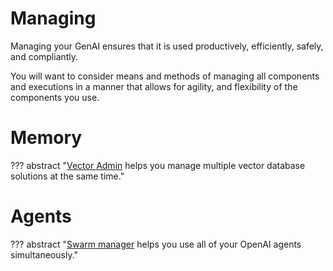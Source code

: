 # Managing
Managing your GenAI ensures that it is used productively, efficiently, safely, and compliantly. 

You will want to consider means and methods of managing all components and executions in a manner that allows for agility, and flexibility of the components you use.

# Memory

??? abstract "[Vector Admin](https://github.com/mintplex-labs/vector-admin) helps you manage multiple vector database solutions at the same time."

# Agents

??? abstract "[Swarm manager](https://github.com/Mintplex-Labs/openai-assistant-swarm) helps you use all of your OpenAI agents simultaneously."
